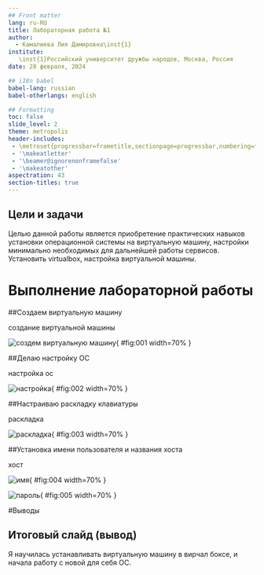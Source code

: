 ```yaml
---
## Front matter
lang: ru-RU
title: Лабораторная работа №1
author:
  - Камалиева Лия Дамировна\inst{1}
institute:
   \inst{1}Российский университет дружбы народов, Москва, Россия
date: 28 февраля, 2024

## i18n babel
babel-lang: russian
babel-otherlangs: english

## Formatting
toc: false
slide_level: 2
theme: metropolis
header-includes:
 - \metroset{progressbar=frametitle,sectionpage=progressbar,numbering=fraction}
 - '\makeatletter'
 - '\beamer@ignorenonframefalse'
 - '\makeatother'
aspectration: 43
section-titles: true
---
```




## Цели и задачи

Целью данной работы является приобретение практических навыков установки операционной системы на виртуальную машину, настройки минимально необходимых для дальнейшей работы сервисов. Установить virtualbox, настройка виртуальной машины.


# Выполнение лабораторной работы


##Создаем виртуальную машину


cоздание виртуальной машины


![создем виртуальную машину](image/1.1.2.jpg){ #fig:001 width=70% }


##Делаю настройку ОС


настройка ос


![настройка](image/1.1.4.jpg){ #fig:002 width=70% }


##Настраиваю раскладку клавиатуры


раскладка


![раскладка](image/1.1.6.jpg){ #fig:003 width=70% }


##Установка имени пользователя и названия хоста


хост


![имя](image/1.1.8.jpg){ #fig:004 width=70% }


![пароль](image/1.1.9.jpg){ #fig:005 width=70%  }


#Выводы


## Итоговый слайд (вывод)


Я научилась устанавливать виртуальную машину в вирчал боксе, и начала работу с новой для себя ОС.

